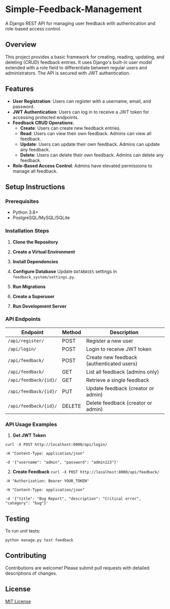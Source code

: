 # Simple-Feedback-Management

A Django REST API for managing user feedback with authentication and role-based access control.

## Overview

This project provides a basic framework for creating, reading, updating, and deleting (CRUD) feedback entries. It uses Django's built-in user model extended with a role field to differentiate between regular users and administrators. The API is secured with JWT authentication.

## Features

- **User Registration**: Users can register with a username, email, and password.
- **JWT Authentication**: Users can log in to receive a JWT token for accessing protected endpoints.
- **Feedback CRUD Operations**:
  - **Create**: Users can create new feedback entries.
  - **Read**: Users can view their own feedback. Admins can view all feedback.
  - **Update**: Users can update their own feedback. Admins can update any feedback.
  - **Delete**: Users can delete their own feedback. Admins can delete any feedback.
- **Role-Based Access Control**: Admins have elevated permissions to manage all feedback.

## Setup Instructions

### Prerequisites

- Python 3.8+
- PostgreSQL/MySQL/SQLite

### Installation Steps

1. **Clone the Repository**

2. **Create a Virtual Environment**

3. **Install Dependencies**

4. **Configure Database**
Update `DATABASES` settings in `feedback_system/settings.py`.

5. **Run Migrations**

6. **Create a Superuser**

7. **Run Development Server**

### API Endpoints

| Endpoint | Method | Description |
|----------|--------|-------------|
| `/api/register/` | POST | Register a new user |
| `/api/login/` | POST | Login to receive JWT token |
| `/api/feedback/` | POST | Create new feedback (authenticated users) |
| `/api/feedback/` | GET | List all feedback (admins only) |
| `/api/feedback/{id}/` | GET | Retrieve a single feedback |
| `/api/feedback/{id}/` | PUT | Update feedback (creator or admin) |
| `/api/feedback/{id}/` | DELETE | Delete feedback (creator or admin) |

### API Usage Examples

1. **Get JWT Token**


`curl -X POST http://localhost:8000/api/login/`


`-H "Content-Type: application/json"`


`-d '{"username": "admin", "password": "admin123"}'`



2. **Create Feedback**
`curl -X POST http://localhost:8000/api/feedback/`


`-H "Authorization: Bearer YOUR_TOKEN"`


`-H "Content-Type: application/json"`


`-d '{"title": "Bug Report", "description": "Critical error", "category": "bug"}'`



## Testing

To run unit tests: 


`python manage.py test feedback`


## Contributing

Contributions are welcome! Please submit pull requests with detailed descriptions of changes.

## License

[MIT License](https://opensource.org/licenses/MIT)
